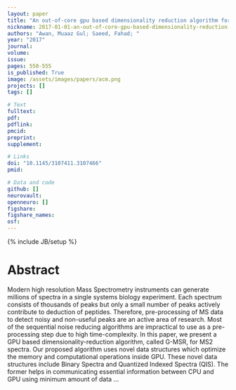 ```yaml
---
layout: paper
title: "An out-of-core gpu based dimensionality reduction algorithm for big mass spectrometry data and its application in bottom-up proteomics"
nickname: 2017-01-01-an-out-of-core-gpu-based-dimensionality-reduction-algorithm-for-big-mass-spectrometry-data-and-its-application-in-bottom-up-proteomics
authors: "Awan, Muaaz Gul; Saeed, Fahad; "
year: "2017"
journal: 
volume: 
issue:
pages: 550-555
is_published: True
image: /assets/images/papers/acm.png
projects: []
tags: []

# Text
fulltext:
pdf:
pdflink:
pmcid:
preprint: 
supplement:

# Links
doi: "10.1145/3107411.3107466"
pmid:

# Data and code
github: []
neurovault:
openneuro: []
figshare:
figshare_names:
osf:
---
```

{% include JB/setup %}

# Abstract

Modern high resolution Mass Spectrometry instruments can generate millions of spectra in a single systems biology experiment. Each spectrum consists of thousands of peaks but only a small number of peaks actively contribute to deduction of peptides. Therefore, pre-processing of MS data to detect noisy and non-useful peaks are an active area of research. Most of the sequential noise reducing algorithms are impractical to use as a pre-processing step due to high time-complexity. In this paper, we present a GPU based dimensionality-reduction algorithm, called G-MSR, for MS2 spectra. Our proposed algorithm uses novel data structures which optimize the memory and computational operations inside GPU. These novel data structures include Binary Spectra and Quantized Indexed Spectra (QIS). The former helps in communicating essential information between CPU and GPU using minimum amount of data …

